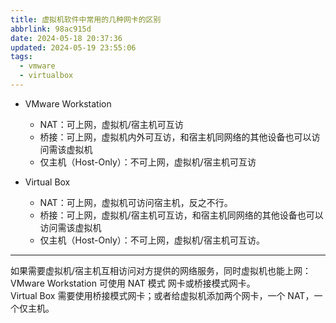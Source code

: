 ```yaml
---
title: 虚拟机软件中常用的几种网卡的区别
abbrlink: 98ac915d
date: 2024-05-18 20:37:36
updated: 2024-05-19 23:55:06
tags:
  - vmware
  - virtualbox
---
```


- VMware Workstation
	- NAT：可上网，虚拟机/宿主机可互访
	- 桥接：可上网，虚拟机内外可互访，和宿主机同网络的其他设备也可以访问需该虚拟机
	- 仅主机（Host-Only）：不可上网，虚拟机/宿主机可互访

- Virtual Box
	- NAT：可上网，虚拟机可访问宿主机，反之不行。
	- 桥接：可上网，虚拟机/宿主机可互访，和宿主机同网络的其他设备也可以访问需该虚拟机
	- 仅主机（Host-Only）：不可上网，虚拟机/宿主机可互访。

---

如果需要虚拟机/宿主机互相访问对方提供的网络服务，同时虚拟机也能上网：  
VMware Workstation 可使用 NAT 模式 网卡或桥接模式网卡。  
Virtual Box 需要使用桥接模式网卡；或者给虚拟机添加两个网卡，一个 NAT，一个仅主机。

